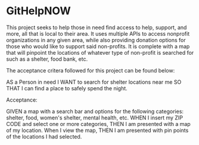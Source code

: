 # GitHelpNOW

This project seeks to help those in need find access to help, support, and more, all that is local to their area. It uses multiple APIs to access nonprofit organizations in any given area, while also providing donation options for those who would like to support said non-profits. It is complete with a map that will pinpoint the locations of whatever type of non-profit is searched for such as a shelter, food bank, etc.

The acceptance critera followed for this project can be found below:

AS a Person in need
I WANT to search for shelter locations near me
SO THAT I can find a place to safely spend the night.

Acceptance: 

GIVEN a map with a search bar and options for the following categories: shelter, food, women's shelter, mental health, etc.
WHEN I insert my ZIP CODE and select one or more categories,
THEN I am presented with a map of my location.
When I view the map,
THEN I am presented with pin points of the locations I had selected. 